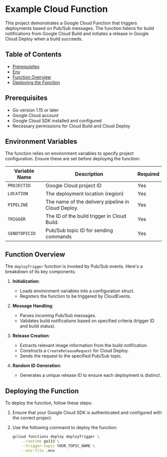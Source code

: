 # Example Cloud Function

This project demonstrates a Google Cloud Function that triggers deployments based on Pub/Sub messages. The function listens for build notifications from Google Cloud Build and initiates a release in Google Cloud Deploy when a build succeeds.

## Table of Contents

- [Prerequisites](#prerequisites)
- [Env](#environment-variables)
- [Function Overview](#function-overview)
- [Deploying the Function](#deploying-the-function)

## Prerequisites

- Go version 1.15 or later
- Google Cloud account
- Google Cloud SDK installed and configured
- Necessary permissions for Cloud Build and Cloud Deploy

## Environment Variables

The function relies on environment variables to specify project configuration. Ensure these are set before deploying the function:

| Variable Name  | Description                             | Required |
|----------------|-----------------------------------------|----------|
| `PROJECTID`    | Google Cloud project ID                | Yes      |
| `LOCATION`     | The deployment location (region)       | Yes      |
| `PIPELINE`     | The name of the delivery pipeline in Cloud Deploy.              | Yes      |
| `TRIGGER`     | The ID of the build trigger in Cloud Build.       | Yes      |
| `SENDTOPICID`  | Pub/Sub topic ID for sending commands  | Yes      |

## Function Overview

The `deployTrigger` function is invoked by Pub/Sub events. Here's a breakdown of its key components:

1. **Initialization**:
   - Loads environment variables into a configuration struct.
   - Registers the function to be triggered by CloudEvents.

2. **Message Handling**:
   - Parses incoming Pub/Sub messages.
   - Validates build notifications based on specified criteria (trigger ID and build status).

3. **Release Creation**:
   - Extracts relevant image information from the build notification.
   - Constructs a `CreateReleaseRequest` for Cloud Deploy.
   - Sends the request to the specified Pub/Sub topic.

4. **Random ID Generation**:
   - Generates a unique release ID to ensure each deployment is distinct.

## Deploying the Function

To deploy the function, follow these steps:

1. Ensure that your Google Cloud SDK is authenticated and configured with the correct project.
2. Use the following command to deploy the function:

   ```bash
   gcloud functions deploy deployTrigger \
       --runtime go113 \
       --trigger-topic YOUR_TOPIC_NAME \
       --env-file .env
